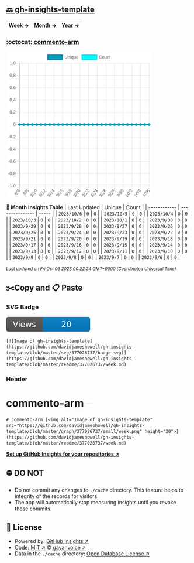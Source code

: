 ## [🔙 gh-insights-template](https://github.com/davidjameshowell/gh-insights-template)
| [**Week →**](https://github.com/davidjameshowell/gh-insights-template/blob/master/readme/377026737/week.md) | [**Month →**](https://github.com/davidjameshowell/gh-insights-template/blob/master/readme/377026737/month.md) | [**Year →**](https://github.com/davidjameshowell/gh-insights-template/blob/master/readme/377026737/year.md) |
 | ------------ | --------------- | ----- |

### :octocat: [commento-arm](https://github.com/davidjameshowell/commento-arm)
![Image of gh-insights-template](https://github.com/davidjameshowell/gh-insights-template/blob/master/graph/377026737/large/month.png)

**:calendar: Month Insights Table**
| Last Updated | Unique | Count |
 | ------------ | --------------- | ----- |
 | `2023/10/6` |  `0` | `0` |
 | `2023/10/5` |  `0` | `0` |
 | `2023/10/4` |  `0` | `0` |
 | `2023/10/3` |  `0` | `0` |
 | `2023/10/2` |  `0` | `0` |
 | `2023/10/1` |  `0` | `0` |
 | `2023/9/30` |  `0` | `0` |
 | `2023/9/29` |  `0` | `0` |
 | `2023/9/28` |  `0` | `0` |
 | `2023/9/27` |  `0` | `0` |
 | `2023/9/26` |  `0` | `0` |
 | `2023/9/25` |  `0` | `0` |
 | `2023/9/24` |  `0` | `0` |
 | `2023/9/23` |  `0` | `0` |
 | `2023/9/22` |  `0` | `0` |
 | `2023/9/21` |  `0` | `0` |
 | `2023/9/20` |  `0` | `0` |
 | `2023/9/19` |  `0` | `0` |
 | `2023/9/18` |  `0` | `0` |
 | `2023/9/17` |  `0` | `0` |
 | `2023/9/16` |  `0` | `0` |
 | `2023/9/15` |  `0` | `0` |
 | `2023/9/14` |  `0` | `0` |
 | `2023/9/13` |  `0` | `0` |
 | `2023/9/12` |  `0` | `0` |
 | `2023/9/11` |  `0` | `0` |
 | `2023/9/10` |  `0` | `0` |
 | `2023/9/9` |  `0` | `0` |
 | `2023/9/8` |  `0` | `0` |
 | `2023/9/7` |  `0` | `0` |
 | `2023/9/6` |  `0` | `0` |

<small><i>Last updated on Fri Oct 06 2023 00:22:24 GMT+0000 (Coordinated Universal Time)</i></small>

## ✂️Copy and 📋 Paste
### SVG Badge
[![Image of gh-insights-template](https://github.com/davidjameshowell/gh-insights-template/blob/master/svg/377026737/badge.svg)](https://github.com/davidjameshowell/gh-insights-template/blob/master/readme/377026737/week.md)
```readme
[![Image of gh-insights-template](https://github.com/davidjameshowell/gh-insights-template/blob/master/svg/377026737/badge.svg)](https://github.com/davidjameshowell/gh-insights-template/blob/master/readme/377026737/week.md)
```
### Header
# commento-arm [<img alt="Image of gh-insights-template" src="https://github.com/davidjameshowell/gh-insights-template/blob/master/graph/377026737/small/week.png" height="20">](https://github.com/davidjameshowell/gh-insights-template/blob/master/readme/377026737/week.md)
```readme
# commento-arm [<img alt="Image of gh-insights-template" src="https://github.com/davidjameshowell/gh-insights-template/blob/master/graph/377026737/small/week.png" height="20">](https://github.com/davidjameshowell/gh-insights-template/blob/master/readme/377026737/week.md)
```
[**Set up GitHub Insights for your repositories ↗️**](https://github.com/gayanvoice/github-insights)
## ⛔ DO NOT
- Do not commit any changes to `./cache` directory. This feature helps to integrity of the records for visitors.
- The app will automatically stop measuring insights until you revoke those commits.
## 📄 License
- Powered by: [GitHub Insights ↗️](https://github.com/gayanvoice/github-insights)
- Code: [MIT ↗️](./LICENSE) © [gayanvoice ↗️](https://github.com/gayanvoice)
- Data in the `./cache` directory: [Open Database License ↗️](https://opendatacommons.org/licenses/odbl/1-0/)